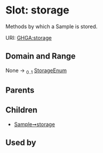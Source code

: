 
# Slot: storage


Methods by which a Sample is stored.

URI: [GHGA:storage](https://w3id.org/GHGA/storage)


## Domain and Range

None &#8594;  <sub>0..1</sub> [StorageEnum](StorageEnum.md)

## Parents


## Children

 *  [Sample➞storage](Sample_storage.md)

## Used by


